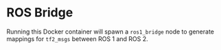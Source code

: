 # ROS Bridge

Running this Docker container will spawn a `ros1_bridge` node to generate mappings for `tf2_msgs` between ROS 1 and ROS 2.

